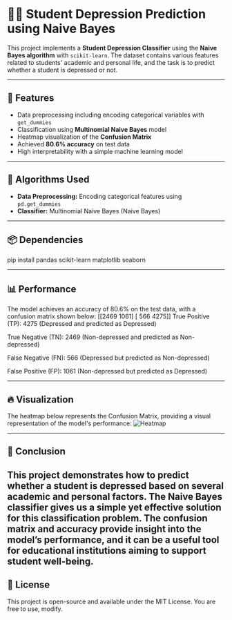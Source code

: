 # 🧑‍🎓 Student Depression Prediction using Naive Bayes

This project implements a **Student Depression Classifier** using the **Naive Bayes algorithm** with `scikit-learn`. The dataset contains various features related to students' academic and personal life, and the task is to predict whether a student is depressed or not.

---

## 🚀 Features

- Data preprocessing including encoding categorical variables with `get_dummies`
- Classification using **Multinomial Naive Bayes** model
- Heatmap visualization of the **Confusion Matrix**
- Achieved **80.6% accuracy** on test data
- High interpretability with a simple machine learning model

---

## 🧠 Algorithms Used

- **Data Preprocessing:** Encoding categorical features using `pd.get_dummies`
- **Classifier:** Multinomial Naive Bayes (Naive Bayes)

---

## 📦 Dependencies
pip install pandas scikit-learn matplotlib seaborn

---

## 📊 Performance
The model achieves an accuracy of 80.6% on the test data, with a confusion matrix shown below:
[[2469 1061]
 [ 566 4275]]
True Positive (TP): 4275 (Depressed and predicted as Depressed)

True Negative (TN): 2469 (Non-depressed and predicted as Non-depressed)

False Negative (FN): 566 (Depressed but predicted as Non-depressed)

False Positive (FP): 1061 (Non-depressed but predicted as Depressed)

---

## 🔥 Visualization
The heatmap below represents the Confusion Matrix, providing a visual representation of the model's performance:
![Heatmap](https://github.com/user-attachments/assets/0b9a3c21-c93a-4053-810e-17a9c2262890)

---

## 📌 Conclusion
This project demonstrates how to predict whether a student is depressed based on several academic and personal factors. The Naive Bayes classifier gives us a simple yet effective solution for this classification problem. The confusion matrix and accuracy provide insight into the model’s performance, and it can be a useful tool for educational institutions aiming to support student well-being.
---
## 📃 License

This project is open-source and available under the MIT License. You are free to use, modify.
